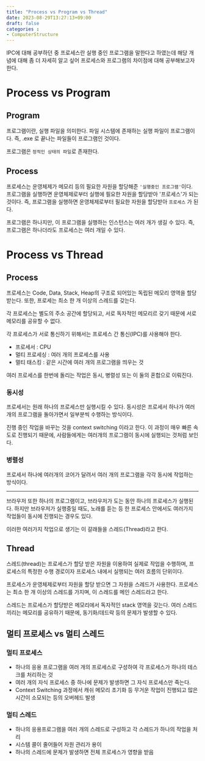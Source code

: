 ```yaml
---
title: "Process vs Program vs Thread"
date: 2023-08-29T13:27:13+09:00
draft: false
categories :
- ComputerStructure
---
```


IPC에 대해 공부하던 중 프로세스란 실행 중인 프로그램을 말한다고 하였는데 해당 개념에 대해 좀 더 자세히 알고 싶어 프로세스와 프로그램의 차이점에 대해 공부해보고자 한다.

# Process vs Program
## Program
프로그램이란, 실행 파일을 의미한다. 파일 시스템에 존재하는 실행 파일이 프로그램이다. 즉, .exe 로 끝나는 파일들이 프로그램인 것이다.

프로그램은 `정적인 상태의 파일`로 존재한다.

## Process
프로세스는 운영체제가 메모리 등의 필요한 자원을 할당해준 `'실행중인 프로그램'`이다. 프로그램을 실행하면 운영체제로부터 실행에 필요한 자원을 할당받아 '프로세스'가 되는 것이다.
즉, 프로그램을 실행하면 운영체제로부터 필요한 자원을 할당받아 `프로세스` 가 된다.

프로그램은 하나지만, 이 프로그램을 실행하는 인스턴스는 여러 개가 생길 수 있다. 즉, 프로그램은 하나더라도 프로세스는 여러 개일 수 있다.

# Process vs Thread
## Process
프로세스는 Code, Data, Stack, Heap의 구조로 되어있는 독립된 메모리 영역을 할당 받는다. 또한, 프로세는 최소 한 개 이상의 스레드를 갖는다.

각 프로세스는 별도의 주소 공간에 할당되고, 서로 독자적인 메모리르 갖기 때문에 서로 메모리를 공유할 수 없다.

각 프로세스가 서로 통신하기 위해서는 프로세스 간 통신(IPC)를 사용해야 한다.

- 프로세서 : CPU
- 멀티 프로세싱 : 여러 개의 프로세스를 사용
- 멀티 태스킹 : 같은 시간에 여러 개의 프로그램을 띄우는 것

여러 프로세스를 한번에 돌리는 작업은 동시, 병렬성 또는 이 둘의 혼합으로 이뤄진다.

### 동시성
프로세서는 원래 하나의 프로세스만 실행시킬 수 있다. 동시성은 프로세서 하나가 여러개의 프로그램을 돌아가면서 일부분씩 수행하는 방식이다.

진행 중인 작업을 바꾸는 것을 context switching 이라고 한다. 이 과정이 매우 빠른 속도로 진행되기 때문에, 사람들에게는 여러개의 프로그램이 동시에 실행되는 것처럼 보인다.

### 병렬성
프로세서 하나에 여러개의 코어가 달려서 여러 개의 프로그램을 각각 동시에 작업하는 방식이다.

---

브라우저 또한 하나의 프로그램이고, 브라우저가 도는 동안 하나의 프로세스가 실행된다. 하지만 브라우저가 실행중일 때도, 노래를 듣는 등 한 프로세스 안에서도 여러가지 작업들이 동시에 진행되는 경우도 있다.

이러한 여러가지 작업으로 생기는 이 갈래들을 스레드(Thread)라고 한다.

## Thread
스레드(thread)는 프로세스가 할당 받은 자원을 이용하여 실제로 작업을 수행하며, 프로세스의 특정한 수행 경로이자 프로세스 내에서 실행되는 여러 흐름의 단위이다.

프로세스가 운영체제로부터 자원을 할당 받으면 그 자원을 스레드가 사용한다. 프로세스는 최소 한 개 이상의 스레드를 가지며, 이 스레드를 메인 스레드라고 한다.

스레드는 프로세스가 할당받은 메모리에서 독자적인 stack 영역을 갖는다. 여러 스레드끼리는 메모리를 공유하기 때문에, 동기화/데드락 등의 문제가 발생할 수 있다. 

## 멀티 프로세스 vs 멀티 스레드
### 멀티 프로세스
- 하나의 응용 프로그램을 여러 개의 프로세스로 구성하여 각 프로세스가 하나의 테스크를 처리하는 것
- 여러 개의 자식 프로세스 중 하나에 문제가 발생하면 그 자식 프로세스만 죽는다.
- Context Switching 과정에서 캐쉬 메모리 초기화 등 무거운 작업이 진행되고 많은 시간이 소모되는 등의 오버헤드 발생

### 멀티 스레드
- 하나의 응용프로그램을 여러 개의 스레드로 구성하고 각 스레드가 하나의 작업을 처리
- 시스템 콜이 줄어들어 자원 관리가 용이
- 하나의 스레드에 문제가 발생하면 전체 프로세스가 영향을 받음
